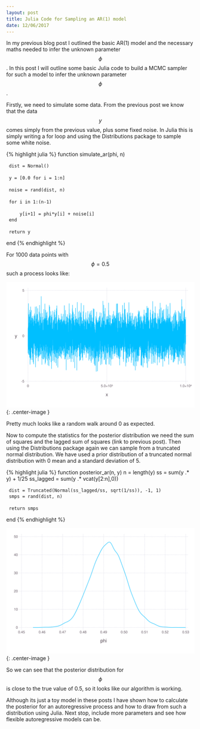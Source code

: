 ```yaml
---
layout: post
title: Julia Code for Sampling an AR(1) model
date: 12/06/2017
---
```


In my previous blog post I outlined the basic AR(1) model and the necessary maths needed to infer the unknown parameter $$\phi$$. In this post I will outline some basic Julia code to build a MCMC sampler for such a model to infer the unknown parameter $$\phi$$. 

Firstly, we need to simulate some data. From the previous post we know that the data $$y$$ comes simply from the previous value, plus some fixed noise. In Julia this is simply writing a for loop and using the Distributions package to sample some white noise. 

{% highlight julia %}
function simulate_ar(phi, n)

	 dist = Normal()

	 y = [0.0 for i = 1:n]

	 noise = rand(dist, n)

	 for i in 1:(n-1)

	     y[i+1] = phi*y[i] + noise[i] 
	 end

	 return y
end
{% endhighlight %}
	
For 1000 data points with $$\phi=0.5$$ such a process looks like: 

![AR1 Process Plot](/assets/y_plot.svg){: .center-image }

Pretty much looks like a random walk around 0 as expected. 

Now to compute the statistics for the posterior distribution we need the sum of squares and the lagged sum of squares (link to previous post). Then using the Distributions package again we can sample from a truncated normal distribution. We have used a prior distribution of a truncated normal distribution with 0 mean and a standard deviation of 5. 

{% highlight julia %}
function posterior_ar(n, y)
	 n = length(y)
	 ss = sum(y .* y) + 1/25 
	 ss_lagged = sum(y .* vcat(y[2:n],0))
	 
	 dist = Truncated(Normal(ss_lagged/ss, sqrt(1/ss)), -1, 1)
	 smps = rand(dist, n)

	 return smps
end
{% endhighlight %}


![Phi Density Plot](/assets/phi_density.svg){: .center-image }

So we can see that the posterior distribution for $$\phi$$ is close to the true value of 0.5, so it looks like our algorithm is working. 

Although its just a toy model in these posts I have shown how to calculate the posterior for an autoregressive process and how to draw from such a distribution using Julia. Next stop, include more parameters and see how flexible autoregressive models can be. 
